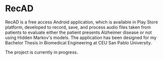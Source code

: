 # RecAD

RecAD is a free access Android application, which is available in Play Store platform, developed to record, save, and process audio files taken from patients to evaluate either the patient presents Alzheimer disease or not using Hidden Markov's models.
The application has been designed for my Bachelor Thesis in Biomedical Engineering at CEU San Pablo University. 

The project is currently in progress.
